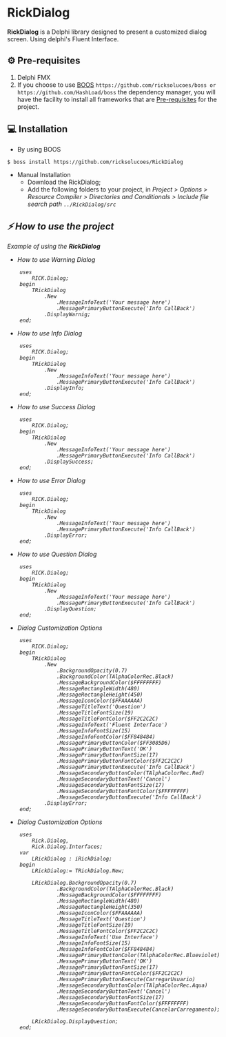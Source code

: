 [0]: https://github.com/ricksolucoes/boss "Site do BOOS"

# RickDialog

**RickDialog**  is a Delphi library designed to present a customized dialog screen. Using delphi's Fluent Interface.

## ⚙️ Pre-requisites

1. Delphi FMX
2. If you choose to use [BOOS][0] ```https://github.com/ricksolucoes/boss or https://github.com/HashLoad/boss```  the dependency manager, you will have the facility to install all frameworks that are [Pre-requisites](#pre-requisites) for the project.

## 💻 Installation

- By using BOOS
```shell
$ boss install https://github.com/ricksolucoes/RickDialog
```
- Manual Installation
  - Download the RickDialog;
  - Add the following folders to your project, in <em>Project &gt; Options &gt; Resource Compiler &gt; Directories and Conditionals &gt; Include file search path ``` ../RickDialog/src ```

 ## ⚡️ How to use the project

  Example of using the **RickDialog**

- How to use Warning Dialog

```delphi  
	uses
		RICK.Dialog;
	begin
		TRickDialog
			.New
				.MessageInfoText('Your message here')
				.MessagePrimaryButtonExecute('Info CallBack')
			.DisplayWarnig;
	end;
```

- How to use Info Dialog

```delphi  
	uses
		RICK.Dialog;
	begin
		TRickDialog
			.New
				.MessageInfoText('Your message here')
				.MessagePrimaryButtonExecute('Info CallBack')
			.DisplayInfo;
	end;
```

- How to use Success Dialog

```delphi  
	uses
		RICK.Dialog;
	begin
		TRickDialog
			.New
				.MessageInfoText('Your message here')
				.MessagePrimaryButtonExecute('Info CallBack')
			.DisplaySuccess;
	end;
```
	
- How to use Error Dialog

```delphi  
	uses
		RICK.Dialog;
	begin
		TRickDialog
			.New
				.MessageInfoText('Your message here')
				.MessagePrimaryButtonExecute('Info CallBack')
			.DisplayError;
	end;
```

- How to use Question Dialog

```delphi  
	uses
		RICK.Dialog;
	begin
		TRickDialog
			.New
				.MessageInfoText('Your message here')
				.MessagePrimaryButtonExecute('Info CallBack')
			.DisplayQuestion;
	end;
```

- Dialog Customization Options

```delphi  
	uses
		RICK.Dialog;
	begin
		TRickDialog
			.New
				.BackgroundOpacity(0.7)
				.BackgroundColor(TAlphaColorRec.Black)
				.MessageBackgroundColor($FFFFFFFF)
				.MessageRectangleWidth(480)
				.MessageRectangleHeight(450)
				.MessageIconColor($FFAAAAAA)
				.MessageTitleText('Question')
				.MessageTitleFontSize(19)
				.MessageTitleFontColor($FF2C2C2C)
				.MessageInfoText('Fluent Interface')
				.MessageInfoFontSize(15)
				.MessageInfoFontColor($FF848484)
				.MessagePrimaryButtonColor($FF3085D6)
				.MessagePrimaryButtonText('OK')
				.MessagePrimaryButtonFontSize(17)
				.MessagePrimaryButtonFontColor($FF2C2C2C)
				.MessagePrimaryButtonExecute('Info CallBack')
				.MessageSecondaryButtonColor(TAlphaColorRec.Red)
				.MessageSecondaryButtonText('Cancel')
				.MessageSecondaryButtonFontSize(17)
				.MessageSecondaryButtonFontColor($FFFFFFFF)
				.MessageSecondaryButtonExecute('Info CallBack')
			.DisplayError;
	end;
```

- Dialog Customization Options

```delphi  
	uses
		Rick.Dialog,
		Rick.Dialog.Interfaces;
	var
		LRickDialog : iRickDialog;	
	begin
		LRickDialog:= TRickDialog.New;

		LRickDialog.BackgroundOpacity(0.7)
				.BackgroundColor(TAlphaColorRec.Black)
				.MessageBackgroundColor($FFFFFFFF)
				.MessageRectangleWidth(480)
				.MessageRectangleHeight(350)
				.MessageIconColor($FFAAAAAA)
				.MessageTitleText('Question')
				.MessageTitleFontSize(19)
				.MessageTitleFontColor($FF2C2C2C)
				.MessageInfoText('Use Interface')
				.MessageInfoFontSize(15)
				.MessageInfoFontColor($FF848484)
				.MessagePrimaryButtonColor(TAlphaColorRec.Blueviolet)
				.MessagePrimaryButtonText('OK')
				.MessagePrimaryButtonFontSize(17)
				.MessagePrimaryButtonFontColor($FF2C2C2C)
				.MessagePrimaryButtonExecute(CarregarUsuario)
				.MessageSecondaryButtonColor(TAlphaColorRec.Aqua)
				.MessageSecondaryButtonText('Cancel')
				.MessageSecondaryButtonFontSize(17)
				.MessageSecondaryButtonFontColor($FFFFFFFF)
				.MessageSecondaryButtonExecute(CancelarCarregamento);

		LRickDialog.DisplayQuestion;
	end;
```

